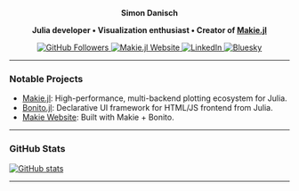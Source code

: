<p align="center">
  <b>Simon Danisch</b>
</p>
<p align="center">
  <b>Julia developer • Visualization enthusiast • Creator of <a href="https://makie.org">Makie.jl</a></b>
</p>

<p align="center">
  <a href="https://github.com/simondanisch">
    <img src="https://img.shields.io/github/followers/simondanisch?label=Follow&style=social" alt="GitHub Followers">
  </a>
  <a href="https://makie.org">
    <img src="https://img.shields.io/website?url=https%3A%2F%2Fmakie.org&label=Makie.jl&style=flat-square" alt="Makie.jl Website">
  </a>
  <a href="https://linkedin.com/in/simondanisch">
    <img src="https://img.shields.io/badge/LinkedIn-Simon%20Danisch-blue?style=flat-square&logo=linkedin" alt="LinkedIn">
  </a>
  <a href="https://bsky.app/profile/makieplots.bsky.social">
    <img src="https://img.shields.io/badge/Bluesky-@makieplots.bsky.social-1da1f2?style=flat-square" alt="Bluesky">
  </a>
</p>

---

###  Notable Projects

- [Makie.jl](https://github.com/MakieOrg/Makie.jl): High-performance, multi-backend plotting ecosystem for Julia.
- [Bonito.jl](https://github.com/simondanisch/Bonito.jl): Declarative UI framework for HTML/JS frontend from Julia.
- [Makie Website](https://makie.org): Built with Makie + Bonito.

---

### GitHub Stats

[![GitHub stats](https://github-readme-stats.vercel.app/api?username=simondanisch)](https://github.com/simondanisch/github-readme-stats)


---



